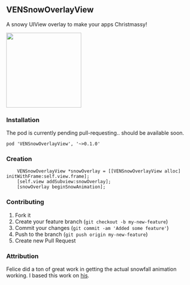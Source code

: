 ## VENSnowOverlayView
A snowy UIView overlay to make your apps Christmassy!

<img src="http://chris.cm/wp-content/uploads/2013/12/snow_side.png" align="center" alt="" width="200"/>

### Installation
The pod is currently pending pull-requesting.. should be available soon.
```
pod 'VENSnowOverlayView', '~>0.1.0'
```

### Creation
```
    VENSnowOverlayView *snowOverlay = [[VENSnowOverlayView alloc] initWithFrame:self.view.frame];
    [self.view addSubview:snowOverlay];
    [snowOverlay beginSnowAnimation];
```

### Contributing

1. Fork it
2. Create your feature branch (`git checkout -b my-new-feature`)
3. Commit your changes (`git commit -am 'Added some feature'`)
4. Push to the branch (`git push origin my-new-feature`)
5. Create new Pull Request

### Attribution
Felice did a ton of great work in getting the actual snowfall animation working. I based this work on [his](https://github.com/felice/SnowFall).

